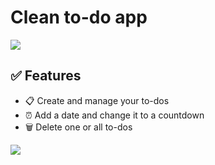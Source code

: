 # Clean to-do app

<img src="https://raw.githubusercontent.com/josua-clp/josua-clp.github.io/main/img/Bildschirmfoto%202024-03-06%20um%2012.45.32.png">


## ✅ Features

- 📋 Create and manage your to-dos
- ⏰ Add a date and change it to a countdown
- 🗑️ Delete one or all to-dos


<img src="https://raw.githubusercontent.com/josua-clp/josua-clp.github.io/main/img/Bildschirmfoto%202024-03-06%20um%2012.45.32.png">
